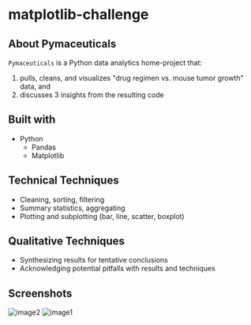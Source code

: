 # matplotlib-challenge
## About Pymaceuticals

`Pymaceuticals` is a Python data analytics home-project that:
1) pulls, cleans, and visualizes "drug regimen vs. mouse tumor growth" data, and
2) discusses 3 insights from the resulting code

## Built with
- Python
    - Pandas
    - Matplotlib

## Technical Techniques
- Cleaning, sorting, filtering
- Summary statistics, aggregating
- Plotting and subplotting (bar, line, scatter, boxplot)

## Qualitative Techniques
- Synthesizing results for tentative conclusions
- Acknowledging potential pitfalls with results and techniques

## Screenshots
![image2](https://user-images.githubusercontent.com/74934154/138524460-6946eae5-8606-4e16-b16d-09a97f56001f.png)
![image1](https://user-images.githubusercontent.com/74934154/138524483-77b0067c-7e45-4d55-9d32-2ef07244ffeb.png)
